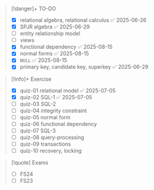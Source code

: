 > [!danger]+ TO-DO
> - [x] relational algebra, relational calculus ✅ 2025-06-26
> - [x] SPJR algebra ✅ 2025-06-29
> - [ ] entity relationship model
> - [ ] views
> - [x] functional dependency ✅ 2025-08-15
> - [x] normal forms ✅ 2025-08-15
> - [x] `NULL` ✅ 2025-08-15
> - [x] primary key, candidate key, superkey ✅ 2025-06-29

> [!info]+ Exercise
> - [x] quiz-01 relational model ✅ 2025-07-05
> - [x] quiz-02 SQL-1 ✅ 2025-07-05
> - [ ] quiz-03 SQL-2
> - [ ] quiz-04 integrity constraint
> - [ ] quiz-05 normal form
> - [ ] quiz-06 functional dependency
> - [ ] quiz-07 SQL-3
> - [ ] quiz-08 query-processing
> - [ ] quiz-09 transactions
> - [ ] quiz-10 recovery, locking

> [!quote] Exams
> - [ ] FS24
> - [ ] FS23

